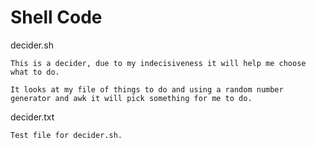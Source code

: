 # Shell Code

decider.sh

    This is a decider, due to my indecisiveness it will help me choose what to do.

    It looks at my file of things to do and using a random number generator and awk it will pick something for me to do.
    
decider.txt
    
    Test file for decider.sh.
